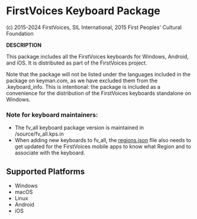 FirstVoices Keyboard Package
==================================================

(c) 2015-2024 FirstVoices, SIL International, 2015 First Peoples' Cultural Foundation

__DESCRIPTION__

This package includes all the FirstVoices keyboards for Windows, Android, and iOS. It is distributed as part of the FirstVoices project.

Note that the package will not be listed under the languages included in the package on keyman.com, as we have 
excluded them from the .keyboard_info. This is intentional: the package is included as a convenience for the distribution
of the FirstVoices keyboards standalone on Windows.

### Note for keyboard maintainers:
* The fv_all keyboard package version is maintained in /source/fv_all.kps.in
* When adding new keyboards to fv_all, the [regions.json](./source/regions.json) file also needs to get updated for the FirstVoices mobile apps to know what Region and to associate with the keyboard.


Supported Platforms
-------------------
 * Windows
 * macOS
 * Linux
 * Android
 * iOS



